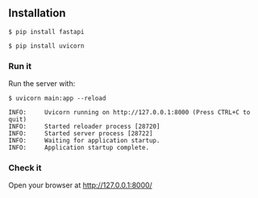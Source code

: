 ## Installation
```console
$ pip install fastapi
```
```console
$ pip install uvicorn
```

### Run it
Run the server with:
```console
$ uvicorn main:app --reload

INFO:     Uvicorn running on http://127.0.0.1:8000 (Press CTRL+C to quit)
INFO:     Started reloader process [28720]
INFO:     Started server process [28722]
INFO:     Waiting for application startup.
INFO:     Application startup complete.
```

### Check it
Open your browser at <a href="http://127.0.0.1:8000/" class="external-link" target="_blank">http://127.0.0.1:8000/</a>